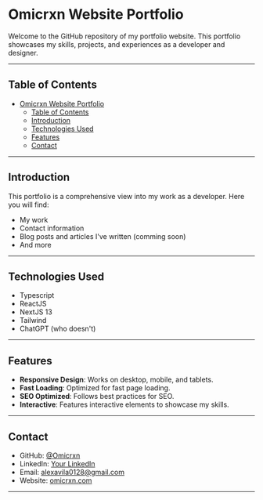# Omicrxn Website Portfolio

Welcome to the GitHub repository of my portfolio website. This portfolio showcases my skills, projects, and experiences as a developer and designer.

---

## Table of Contents

- [Omicrxn Website Portfolio](#omicrxn-website-portfolio)
  - [Table of Contents](#table-of-contents)
  - [Introduction](#introduction)
  - [Technologies Used](#technologies-used)
  - [Features](#features)
  - [Contact](#contact)

---

## Introduction

This portfolio is a comprehensive view into my work as a developer. Here you will find:

- My work
- Contact information
- Blog posts and articles I've written (comming soon)
- And more

---

## Technologies Used

- Typescript
- ReactJS
- NextJS 13
- Tailwind
- ChatGPT (who doesn't)

---

## Features

- **Responsive Design**: Works on desktop, mobile, and tablets.
- **Fast Loading**: Optimized for fast page loading.
- **SEO Optimized**: Follows best practices for SEO.
- **Interactive**: Features interactive elements to showcase my skills.

---

## Contact

- GitHub: [@Omicrxn](https://github.com/Omicrxn)
- LinkedIn: [Your LinkedIn](https://www.linkedin.com/in/alejandro-avila-rodriguez/)
- Email: alexavila0128@gmail.com
- Website: [omicrxn.com](https://www.omicrxn.com)

---
